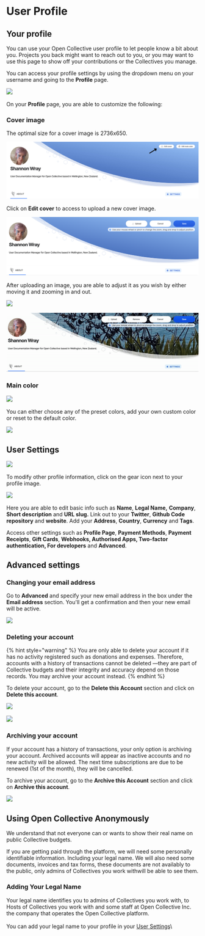 # User Profile

## Your profile

You can use your Open Collective user profile to let people know a bit about you. Projects you back might want to reach out to you, or you may want to use this page to show off your contributions or the Collectives you manage.

You can access your profile settings by using the dropdown menu on your username and going to the **Profile** page.

![](<../.gitbook/assets/financial\_contributors\_receipts\_profile\_2021-06-22 (1).png>)

On your **Profile** page, you are able to customize the following:

### Cover image

The optimal size for a cover image is 2736x650.&#x20;

![](../.gitbook/assets/screen-shot-2021-03-23-at-8.07.27-pm.jpg)

Click on **Edit cover** to access to upload a new cover image.

![](../.gitbook/assets/screen-shot-2021-03-23-at-8.18.30-pm.png)

After uploading an image, you are able to adjust it as you wish by either moving it and zooming in and out.

![](../.gitbook/assets/product\_user\_profile\_moving\_2021-04-20.gif)

![](<../.gitbook/assets/videoone (1).gif>)

### Main color

![](../.gitbook/assets/product\_user\_profile\_edit\_main\_color\_2021-04-21.png)

You can either choose any of the preset colors, add your own custom color or reset to the default color.

![](../.gitbook/assets/profile\_user\_profile\_choosing\_color\_2021-04-21.gif)

## User Settings

![](../.gitbook/assets/product\_user\_profile\_settings\_2021-04-21.png)

To modify other profile information, click on the gear icon next to your profile image.

![](../.gitbook/assets/product\_userprofile\_settings\_2022-08-3.png)

Here you are able to edit basic info such as **Name**, **Legal Name,** **Company**, **Short description** and **URL slug.** Link out to your **Twitter**, **Github Code repository** and **website**. Add your **Address**, **Country**, **Currency** and **Tags**.&#x20;



Access other settings such as **Profile Page**, **Payment Methods**, **Payment Receipts**, **Gift Cards**, **Webhooks, Authorised Apps, Two-factor authentication, For developers** and **Advanced**.

## Advanced settings

### Changing your email address

Go to **Advanced** and specify your new email address in the box under the **Email address** section. You'll get a confirmation and then your new email will be active.

![](<../.gitbook/assets/product\_user-profile\_new-email\_2019-11-15 (1).gif>)

### Deleting your account

{% hint style="warning" %}
You are only able to delete your account if it has no activity registered such as donations and expenses. Therefore, accounts with a history of transactions cannot be deleted —they are part of Collective budgets and their integrity and accuracy depend on those records. You may archive your account instead.
{% endhint %}

To delete your account, go to the **Delete this Account** section and click on **Delete this account**.

![](../.gitbook/assets/product\_user-profile\_advanced\_delete\_2019-11-15.png)

![](../.gitbook/assets/product\_user-profile\_advanced\_delete\_2019-11-15.gif)

### Archiving your account

If your account has a history of transactions, your only option is archiving your account. Archived accounts will appear as inactive accounts and no new activity will be allowed. The next time subscriptions are due to be renewed (1st of the month), they will be cancelled.

To archive your account, go to the **Archive this Account** section and click on **Archive this account**.

![](../.gitbook/assets/product\_user-profile\_advanced\_archive\_2019-11-15.gif)

## Using Open Collective Anonymously

We understand that not everyone can or wants to show their real name on public Collective budgets.

If you are getting paid through the platform, we will need some personally identifiable information. Including your legal name. We will also need some documents, invoices and tax forms, these documents are not availably to the public, only admins of Collectives you work withwill be able to see them.

### Adding Your Legal Name

Your legal name identifies you to admins of Collectives you work with, to Hosts of Collectives you work with and some staff at Open Collective Inc. the company that operates the Open Collective platform. \
\
You can add your legal name to your profile in your [User Settings](user-profile.md#other-settings)\
